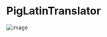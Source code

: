 # PigLatinTranslator

![image](https://github.com/BryceGreenleaf/PigLatinTranslator/assets/70154552/5dd28d34-e612-4213-a66b-5ff7cea4f74b)
